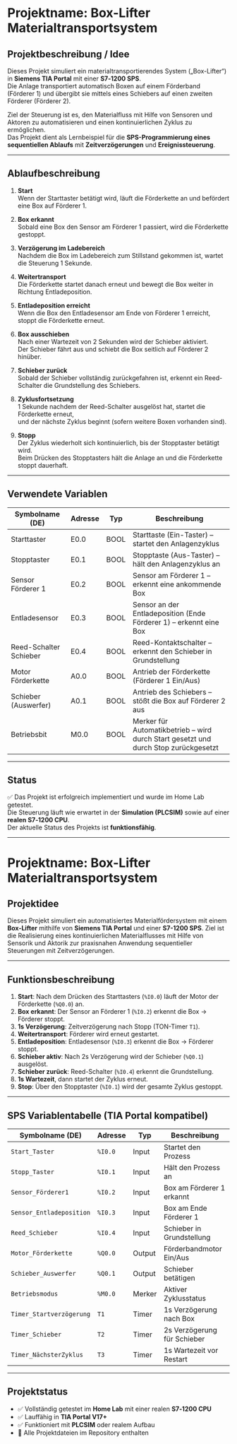 # Projektname: Box-Lifter Materialtransportsystem

## Projektbeschreibung / Idee

Dieses Projekt simuliert ein materialtransportierendes System („Box-Lifter“) in **Siemens TIA Portal** mit einer **S7‑1200 SPS**.  
Die Anlage transportiert automatisch Boxen auf einem Förderband (Förderer 1) und übergibt sie mittels eines Schiebers auf einen zweiten Förderer (Förderer 2).  

Ziel der Steuerung ist es, den Materialfluss mit Hilfe von Sensoren und Aktoren zu automatisieren und einen kontinuierlichen Zyklus zu ermöglichen.  
Das Projekt dient als Lernbeispiel für die **SPS-Programmierung eines sequentiellen Ablaufs** mit **Zeitverzögerungen** und **Ereignissteuerung**.

---

## Ablaufbeschreibung

1. **Start**  
   Wenn der Starttaster betätigt wird, läuft die Förderkette an und befördert eine Box auf Förderer 1.

2. **Box erkannt**  
   Sobald eine Box den Sensor am Förderer 1 passiert, wird die Förderkette gestoppt.

3. **Verzögerung im Ladebereich**  
   Nachdem die Box im Ladebereich zum Stillstand gekommen ist, wartet die Steuerung 1 Sekunde.

4. **Weitertransport**  
   Die Förderkette startet danach erneut und bewegt die Box weiter in Richtung Entladeposition.

5. **Entladeposition erreicht**  
   Wenn die Box den Entladesensor am Ende von Förderer 1 erreicht, stoppt die Förderkette erneut.

6. **Box ausschieben**  
   Nach einer Wartezeit von 2 Sekunden wird der Schieber aktiviert.  
   Der Schieber fährt aus und schiebt die Box seitlich auf Förderer 2 hinüber.

7. **Schieber zurück**  
   Sobald der Schieber vollständig zurückgefahren ist, erkennt ein Reed-Schalter die Grundstellung des Schiebers.

8. **Zyklusfortsetzung**  
   1 Sekunde nachdem der Reed-Schalter ausgelöst hat, startet die Förderkette erneut,  
   und der nächste Zyklus beginnt (sofern weitere Boxen vorhanden sind).

9. **Stopp**  
   Der Zyklus wiederholt sich kontinuierlich, bis der Stopptaster betätigt wird.  
   Beim Drücken des Stopptasters hält die Anlage an und die Förderkette stoppt dauerhaft.

---

## Verwendete Variablen

| Symbolname (DE)             | Adresse | Typ   | Beschreibung                                                      |
|----------------------------|---------|-------|-------------------------------------------------------------------|
| Starttaster                | E0.0    | BOOL  | Starttaste (Ein-Taster) – startet den Anlagenzyklus              |
| Stopptaster                | E0.1    | BOOL  | Stopptaste (Aus-Taster) – hält den Anlagenzyklus an              |
| Sensor Förderer 1          | E0.2    | BOOL  | Sensor am Förderer 1 – erkennt eine ankommende Box               |
| Entladesensor              | E0.3    | BOOL  | Sensor an der Entladeposition (Ende Förderer 1) – erkennt eine Box |
| Reed-Schalter Schieber     | E0.4    | BOOL  | Reed-Kontaktschalter – erkennt den Schieber in Grundstellung     |
| Motor Förderkette          | A0.0    | BOOL  | Antrieb der Förderkette (Förderer 1 Ein/Aus)                      |
| Schieber (Auswerfer)       | A0.1    | BOOL  | Antrieb des Schiebers – stößt die Box auf Förderer 2 aus         |
| Betriebsbit                | M0.0    | BOOL  | Merker für Automatikbetrieb – wird durch Start gesetzt und durch Stop zurückgesetzt |

---

## Status

✅ Das Projekt ist erfolgreich implementiert und wurde im Home Lab getestet.  
Die Steuerung läuft wie erwartet in der **Simulation (PLCSIM)** sowie auf einer **realen S7‑1200 CPU**.  
Der aktuelle Status des Projekts ist **funktionsfähig**.


---
# Projektname: Box-Lifter Materialtransportsystem

## Projektidee

Dieses Projekt simuliert ein automatisiertes Materialfördersystem mit einem **Box-Lifter** mithilfe von **Siemens TIA Portal** und einer **S7-1200 SPS**. Ziel ist die Realisierung eines kontinuierlichen Materialflusses mit Hilfe von Sensorik und Aktorik zur praxisnahen Anwendung sequentieller Steuerungen mit Zeitverzögerungen.

---

## Funktionsbeschreibung

1. **Start**: Nach dem Drücken des Starttasters (`%I0.0`) läuft der Motor der Förderkette (`%Q0.0`) an.
2. **Box erkannt**: Der Sensor an Förderer 1 (`%I0.2`) erkennt die Box → Förderer stoppt.
3. **1s Verzögerung**: Zeitverzögerung nach Stopp (TON-Timer `T1`).
4. **Weitertransport**: Förderer wird erneut gestartet.
5. **Entladeposition**: Entladesensor (`%I0.3`) erkennt die Box → Förderer stoppt.
6. **Schieber aktiv**: Nach 2s Verzögerung wird der Schieber (`%Q0.1`) ausgelöst.
7. **Schieber zurück**: Reed-Schalter (`%I0.4`) erkennt die Grundstellung.
8. **1s Wartezeit**, dann startet der Zyklus erneut.
9. **Stop**: Über den Stopptaster (`%I0.1`) wird der gesamte Zyklus gestoppt.

---

## SPS Variablentabelle (TIA Portal kompatibel)

| Symbolname (DE)            | Adresse  | Typ     | Beschreibung |
|----------------------------|----------|----------|--------------|
| `Start_Taster`             | `%I0.0`  | Input   | Startet den Prozess |
| `Stopp_Taster`             | `%I0.1`  | Input   | Hält den Prozess an |
| `Sensor_Förderer1`         | `%I0.2`  | Input   | Box am Förderer 1 erkannt |
| `Sensor_Entladeposition`   | `%I0.3`  | Input   | Box am Ende Förderer 1 |
| `Reed_Schieber`            | `%I0.4`  | Input   | Schieber in Grundstellung |
| `Motor_Förderkette`        | `%Q0.0`  | Output  | Förderbandmotor Ein/Aus |
| `Schieber_Auswerfer`       | `%Q0.1`  | Output  | Schieber betätigen |
| `Betriebsmodus`            | `%M0.0`  | Merker  | Aktiver Zyklusstatus |
| `Timer_Startverzögerung`   | `T1`     | Timer   | 1s Verzögerung nach Box |
| `Timer_Schieber`           | `T2`     | Timer   | 2s Verzögerung für Schieber |
| `Timer_NächsterZyklus`     | `T3`     | Timer   | 1s Wartezeit vor Restart |

---

## Projektstatus

- ✅ Vollständig getestet im **Home Lab** mit einer realen **S7‑1200 CPU**
- ✅ Lauffähig in **TIA Portal V17+**
- ✅ Funktioniert mit **PLCSIM** oder realem Aufbau
- 📁 Alle Projektdateien im Repository enthalten

